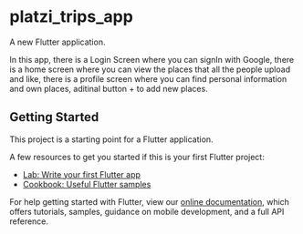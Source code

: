 # platzi_trips_app

A new Flutter application.

In this app, there is a Login Screen where you can signIn with Google, there is a home screen where you can view the places that all the people upload and like, there is a profile screen where you can find personal information and own places, aditinal button + to add new places.

## Getting Started

This project is a starting point for a Flutter application.

A few resources to get you started if this is your first Flutter project:

- [Lab: Write your first Flutter app](https://flutter.io/docs/get-started/codelab)
- [Cookbook: Useful Flutter samples](https://flutter.io/docs/cookbook)

For help getting started with Flutter, view our 
[online documentation](https://flutter.io/docs), which offers tutorials, 
samples, guidance on mobile development, and a full API reference.

